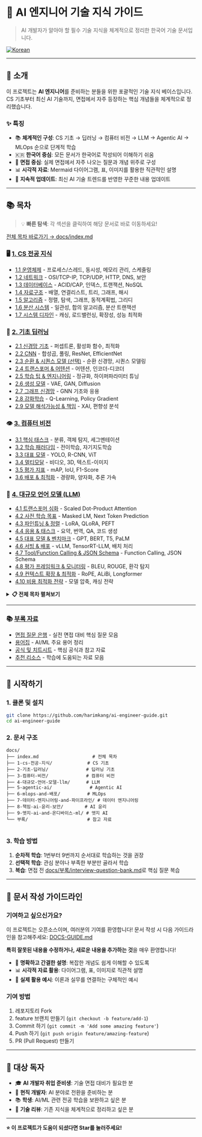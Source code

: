 # 🚀 AI 엔지니어 기술 지식 가이드

> AI 개발자가 알아야 할 필수 기술 지식을 체계적으로 정리한 한국어 기술 문서입니다.

[![Korean](https://img.shields.io/badge/Language-Korean-blue.svg)](https://github.com/harimkang/ai-engineer-guide)

---

## 📖 소개

이 프로젝트는 **AI 엔지니어**를 준비하는 분들을 위한 포괄적인 기술 지식 베이스입니다. CS 기초부터 최신 AI 기술까지, 면접에서 자주 등장하는 핵심 개념들을 체계적으로 정리했습니다.

### ✨ 특징

- 📚 **체계적인 구성**: CS 기초 → 딥러닝 → 컴퓨터 비전 → LLM → Agentic AI → MLOps 순으로 단계적 학습
- 🇰🇷 **한국어 중심**: 모든 문서가 한국어로 작성되어 이해하기 쉬움
- 🎯 **면접 중심**: 실제 면접에서 자주 나오는 질문과 개념 위주로 구성
- 📊 **시각적 자료**: Mermaid 다이어그램, 표, 이미지를 활용한 직관적인 설명
- 🔄 **지속적 업데이트**: 최신 AI 기술 트렌드를 반영한 꾸준한 내용 업데이트

---

## 📚 목차

> 💡 **빠른 탐색**: 각 섹션을 클릭하여 해당 문서로 바로 이동하세요!

[전체 목차 바로가기 → docs/index.md](docs/index.md)

### 🖥️ [1. CS 전공 지식](docs/1-cs-전공-지식/)
- [1.1 운영체제](docs/1-cs-전공-지식/1-1-운영체제/) - 프로세스/스레드, 동시성, 메모리 관리, 스케줄링
- [1.2 네트워크](docs/1-cs-전공-지식/1-2-네트워크/) - OSI/TCP-IP, TCP/UDP, HTTP, DNS, 보안
- [1.3 데이터베이스](docs/1-cs-전공-지식/1-3-데이터베이스/) - ACID/CAP, 인덱스, 트랜잭션, NoSQL
- [1.4 자료구조](docs/1-cs-전공-지식/1-4-자료구조/) - 배열, 연결리스트, 트리, 그래프, 해시
- [1.5 알고리즘](docs/1-cs-전공-지식/1-5-알고리즘/) - 정렬, 탐색, 그래프, 동적계획법, 그리디
- [1.6 분산 시스템](docs/1-cs-전공-지식/1-6-분산-시스템/) - 일관성, 합의 알고리즘, 분산 트랜잭션
- [1.7 시스템 디자인](docs/1-cs-전공-지식/1-7-시스템-디자인-and-성능-최적화/) - 캐싱, 로드밸런싱, 확장성, 성능 최적화

### 🧠 [2. 기초 딥러닝](docs/2-기초-딥러닝/)
- [2.1 신경망 기초](docs/2-기초-딥러닝/2-1-신경망-기초/) - 퍼셉트론, 활성화 함수, 최적화
- [2.2 CNN](docs/2-기초-딥러닝/2-2-합성곱-신경망-cnn/) - 합성곱, 풀링, ResNet, EfficientNet
- [2.3 순환 & 시퀀스 모델 (선택)](docs/2-기초-딥러닝/2-3-순환-and-시퀀스-모델-선택/) - 순환 신경망, 시퀀스 모델링
- [2.4 트랜스포머 & 어텐션](docs/2-기초-딥러닝/2-4-트랜스포머-and-어텐션/) - 어텐션, 인코더-디코더
- [2.5 학습 팁 & 엔지니어링](docs/2-기초-딥러닝/2-5-학습-팁-and-엔지니어링/) - 정규화, 하이퍼파라미터 튜닝
- [2.6 생성 모델](docs/2-기초-딥러닝/2-6-생성-모델/) - VAE, GAN, Diffusion
- [2.7 그래프 신경망](docs/2-기초-딥러닝/2-7-그래프-신경망-gnn/) - GNN 기초와 응용
- [2.8 강화학습](docs/2-기초-딥러닝/2-8-강화-학습-rl/) - Q-Learning, Policy Gradient
- [2.9 모델 해석가능성 & 책임](docs/2-기초-딥러닝/2-9-모델-해석가능성-and-책임/) - XAI, 편향성 분석

### 👁️ [3. 컴퓨터 비전](docs/3-컴퓨터-비전/)
- [3.1 핵심 태스크](docs/3-컴퓨터-비전/3-1-핵심-태스크/) - 분류, 객체 탐지, 세그멘테이션
- [3.2 학습 패러다임](docs/3-컴퓨터-비전/3-2-학습-패러다임/) - 전이학습, 자기지도학습
- [3.3 대표 모델](docs/3-컴퓨터-비전/3-3-대표-모델/) - YOLO, R-CNN, ViT
- [3.4 멀티모달](docs/3-컴퓨터-비전/3-4-비디오-3d-멀티모달/) - 비디오, 3D, 텍스트-이미지
- [3.5 평가 지표](docs/3-컴퓨터-비전/3-5-평가-지표/) - mAP, IoU, F1-Score
- [3.6 배포 & 최적화](docs/3-컴퓨터-비전/3-6-배포-and-최적화/) - 경량화, 양자화, 추론 가속

### 🤖 [4. 대규모 언어 모델 (LLM)](docs/4-대규모-언어-모델-llm/)
- [4.1 트랜스포머 심화](docs/4-대규모-언어-모델-llm/4-1-트랜스포머-심화/) - Scaled Dot-Product Attention
- [4.2 사전 학습 목표](docs/4-대규모-언어-모델-llm/4-2-사전-학습-목표/) - Masked LM, Next Token Prediction
- [4.3 파인튜닝 & 정렬](docs/4-대규모-언어-모델-llm/4-3-파인튜닝-and-정렬/) - LoRA, QLoRA, PEFT
- [4.4 응용 & 태스크](docs/4-대규모-언어-모델-llm/4-4-응용-and-태스크/) - 요약, 번역, QA, 코드 생성
- [4.5 대표 모델 & 벤치마크](docs/4-대규모-언어-모델-llm/4-5-대표-모델-and-벤치마크/) - GPT, BERT, T5, PaLM
- [4.6 서빙 & 배포](docs/4-대규모-언어-모델-llm/4-6-서빙-and-배포/) - vLLM, TensorRT-LLM, 배치 처리
- [4.7 Tool/Function Calling & JSON Schema](docs/4-대규모-언어-모델-llm/4-7-tool-or-function-calling-and-json-schema/) - Function Calling, JSON Schema
- [4.8 평가 프레임워크 & 모니터링](docs/4-대규모-언어-모델-llm/4-8-평가-프레임워크-and-모니터링/) - BLEU, ROUGE, 환각 탐지
- [4.9 컨텍스트 확장 & 최적화](docs/4-대규모-언어-모델-llm/4-9-context-확장-and-최적화/) - RoPE, ALiBi, Longformer
- [4.10 비용 최적화 전략](docs/4-대규모-언어-모델-llm/4-10-비용-최적화-전략/) - 모델 압축, 캐싱 전략

<details>
<summary><strong>📋 전체 목차 펼쳐보기</strong></summary>

### 🎯 [5. Agentic AI](docs/5-agentic-ai/)
- [5.1 시스템 설계](docs/5-agentic-ai/5-1-시스템-설계/) - 에이전트 정의, RPA 루프, 구성요소
- [5.2 메모리 & 컨텍스트 관리](docs/5-agentic-ai/5-2-메모리-and-컨텍스트-관리/) - 단기/장기/일화 메모리, 하이브리드 검색
- [5.3 핵심 추론 패턴](docs/5-agentic-ai/5-3-핵심-추론-패턴/) - CoT, ReAct, ToT, Reflexion
- [5.4 Retrieval-Augmented Generation (RAG)](docs/5-agentic-ai/5-4-retrieval-augmented-generation-rag/) - 쿼리 변환, 멀티스텝 검색
- [5.5 프롬프트 엔지니어링 & 평가](docs/5-agentic-ai/5-5-프롬프트-엔지니어링-and-평가/) - 자동 평가, 회귀 테스트
- [5.6 AgentOps: 운영 & 자동화](docs/5-agentic-ai/5-6-agentops-운영-and-자동화/) - 텔레메트리, 리플레이, 오케스트레이션
- [5.7 LLM 아키텍처 & 최적화](docs/5-agentic-ai/5-7-llm-아키텍처-and-최적화/) - PEFT, 양자화, 서빙 스택
- [5.8 데이터 & 인프라](docs/5-agentic-ai/5-8-데이터-and-인프라/) - 합성 데이터, MLOps, 인프라 구성
- [5.9 보안 & 프로토콜](docs/5-agentic-ai/5-9-보안-and-프로토콜/) - 프롬프트 인젝션, 표준 프로토콜(MCP/A2A/ACP)
- [5.10 트렌드 & 생태계](docs/5-agentic-ai/5-10-트렌드-and-생태계/) - 프레임워크, 벤치마크, 에이전트 동향

### ⚙️ [6. MLOps & 배포](docs/6-mlops-and-배포/)
- [6.1 ML 파이프라인](docs/6-mlops-and-배포/6-1-ml-파이프라인-전반/) - 데이터 전처리, 모델 학습, 배포
- [6.2 CI/CD for ML](docs/6-mlops-and-배포/6-2-ci-or-cd-for-ml/) - 모델 버전 관리, 자동화된 테스트
- [6.3 Feature Store](docs/6-mlops-and-배포/6-3-feature-store/) - 특성 관리, 데이터 일관성
- [6.4 모니터링](docs/6-mlops-and-배포/6-4-모니터링-and-드리프트/) - 드리프트 탐지, 성능 모니터링
- [6.5 파이프라인 도구](docs/6-mlops-and-배포/6-5-파이프라인-도구/) - Kubeflow, MLflow, DVC

### 🔧 [7. 데이터 엔지니어링](docs/7-데이터-엔지니어링-and-파이프라인/)
- [7.1 배치 vs 스트리밍](docs/7-데이터-엔지니어링-and-파이프라인/7-1-배치-vs-스트리밍/) - 실시간 처리, 마이크로배치
- [7.2 CDC & 데이터 품질](docs/7-데이터-엔지니어링-and-파이프라인/7-2-cdc-and-데이터-품질/) - 변경 데이터 캡처, 데이터 검증
- [7.3 오케스트레이션](docs/7-데이터-엔지니어링-and-파이프라인/7-3-오케스트레이션/) - Airflow, Prefect, Dagster
- [7.4 데이터 웨어하우스](docs/7-데이터-엔지니어링-and-파이프라인/7-4-데이터-웨어하우스-and-레이크/) - Snowflake, BigQuery, 데이터 레이크

### 🛡️ [8. 책임 AI · 윤리 · 보안](docs/8-책임-ai-윤리-보안/)
- [8.1 편향성 & 공정성](docs/8-책임-ai-윤리-보안/8-1-bias-and-fairness/) - 알고리즘 편향, 공정성 지표
- [8.2 개인정보 보호](docs/8-책임-ai-윤리-보안/8-2-개인정보-and-프라이버시/) - 차분 프라이버시, 연합 학습
- [8.3 규제 & 거버넌스](docs/8-책임-ai-윤리-보안/8-3-규제-and-거버넌스/) - GDPR, AI Act, 모델 거버넌스
- [8.4 모델 해석 & 감사](docs/8-책임-ai-윤리-보안/8-4-모델-해석-and-감사/) - LIME, SHAP, 투명성
- [8.5 공격 & 방어](docs/8-책임-ai-윤리-보안/8-5-공격-and-방어/) - 적대적 공격, 모델 보안

### 📱 [9. 엣지 AI & 온디바이스 ML](docs/9-엣지-ai-and-온디바이스-ml/)
- [9.1 TinyML 개요](docs/9-엣지-ai-and-온디바이스-ml/9-1-tinyml-개요/) - 경량화 기법, 모델 압축
- [9.2 온디바이스 최적화](docs/9-엣지-ai-and-온디바이스-ml/9-2-온디바이스-모델-최적화/) - 양자화, 프루닝, 지식 증류
- [9.3 엣지 런타임](docs/9-엣지-ai-and-온디바이스-ml/9-3-edge-runtime/) - TensorFlow Lite, ONNX Runtime
- [9.4 하드웨어 가속기](docs/9-엣지-ai-and-온디바이스-ml/9-4-하드웨어-가속기/) - NPU, TPU, 모바일 GPU

</details>

---

### 📚 [부록 자료](docs/부록/)
- [면접 질문 은행](docs/부록/interview-question-bank.md) - 실전 면접 대비 핵심 질문 모음
- [용어집](docs/부록/glossary.md) - AI/ML 주요 용어 정리
- [공식 및 치트시트](docs/부록/cheatsheets-and-formulas.md) - 핵심 공식과 참고 자료
- [추천 리소스](docs/부록/recommended-resources.md) - 학습에 도움되는 자료 모음

---

## 🚀 시작하기

### 1. 클론 및 설치

```bash
git clone https://github.com/harimkang/ai-engineer-guide.git
cd ai-engineer-guide
```

### 2. 문서 구조

```
docs/
├── index.md                    # 전체 목차
├── 1-cs-전공-지식/             # CS 기초
├── 2-기초-딥러닝/              # 딥러닝 기초
├── 3-컴퓨터-비전/              # 컴퓨터 비전
├── 4-대규모-언어-모델-llm/      # LLM
├── 5-agentic-ai/              # Agentic AI
├── 6-mlops-and-배포/          # MLOps
├── 7-데이터-엔지니어링-and-파이프라인/ # 데이터 엔지니어링
├── 8-책임-ai-윤리-보안/        # AI 윤리
├── 9-엣지-ai-and-온디바이스-ml/ # 엣지 AI
└── 부록/                      # 참고 자료


```

### 3. 학습 방법

1. **순차적 학습**: 1번부터 9번까지 순서대로 학습하는 것을 권장
2. **선택적 학습**: 관심 분야나 부족한 부분만 골라서 학습
3. **복습**: 면접 전 [docs/부록/interview-question-bank.md](docs/부록/interview-question-bank.md)로 핵심 질문 복습

---

## 📝 문서 작성 가이드라인

### 기여하고 싶으신가요?

이 프로젝트는 오픈소스이며, 여러분의 기여를 환영합니다! 문서 작성 시 다음 가이드라인을 참고해주세요: [DOCS-GUIDE.md](DOCS-GUIDE.md)

**특히 잘못된 내용을 수정하거나, 새로운 내용을 추가하는 것**을 매우 환영합니다!

- 🎯 **명확하고 간결한 설명**: 복잡한 개념도 쉽게 이해할 수 있도록
- 📊 **시각적 자료 활용**: 다이어그램, 표, 이미지로 직관적 설명
- 🔗 **실제 활용 예시**: 이론과 실무를 연결하는 구체적인 예시

### 기여 방법

1. 레포지토리 Fork
2. feature 브랜치 만들기 (`git checkout -b feature/add-1`)
3. Commit 하기 (`git commit -m 'Add some amazing feature'`)
4. Push 하기 (`git push origin feature/amazing-feature`)
5. PR (Pull Request) 만들기

---

## 🎯 대상 독자

- 🎓 **AI 개발자 취업 준비생**: 기술 면접 대비가 필요한 분
- 💼 **현직 개발자**: AI 분야로 전환을 준비하는 분
- 📚 **학생**: AI/ML 관련 전공 학습을 보완하고 싶은 분
- 🔄 **기술 리뷰**: 기존 지식을 체계적으로 정리하고 싶은 분

---

**⭐ 이 프로젝트가 도움이 되셨다면 Star를 눌러주세요!**
